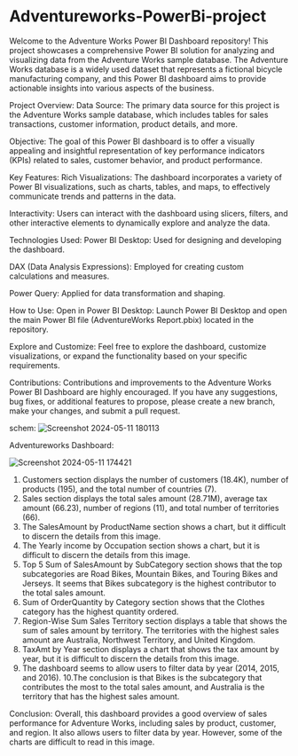 # Adventureworks-PowerBi-project

Welcome to the Adventure Works Power BI Dashboard repository! This project showcases a comprehensive Power BI solution for analyzing and visualizing data from the Adventure Works sample database. The Adventure Works database is a widely used dataset that represents a fictional bicycle manufacturing company, and this Power BI dashboard aims to provide actionable insights into various aspects of the business.

Project Overview:
Data Source: The primary data source for this project is the Adventure Works sample database, which includes tables for sales transactions, customer information, product details, and more.

Objective:
The goal of this Power BI dashboard is to offer a visually appealing and insightful representation of key performance indicators (KPIs) related to sales, customer behavior, and product performance.

Key Features:
Rich Visualizations: The dashboard incorporates a variety of Power BI visualizations, such as charts, tables, and maps, to effectively communicate trends and patterns in the data.

Interactivity: Users can interact with the dashboard using slicers, filters, and other interactive elements to dynamically explore and analyze the data.

Technologies Used: Power BI Desktop: Used for designing and developing the dashboard.

DAX (Data Analysis Expressions): Employed for creating custom calculations and measures.

Power Query: Applied for data transformation and shaping.

How to Use: Open in Power BI Desktop: Launch Power BI Desktop and open the main Power BI file (AdventureWorks Report.pbix) located in the repository.

Explore and Customize: Feel free to explore the dashboard, customize visualizations, or expand the functionality based on your specific requirements.

Contributions: Contributions and improvements to the Adventure Works Power BI Dashboard are highly encouraged. If you have any suggestions, bug fixes, or additional features to propose, please create a new branch, make your changes, and submit a pull request.

schem:
![Screenshot 2024-05-11 180113](https://github.com/Bhavani876/Adventureworks-PowerBi-project/assets/122962752/3acac179-0403-4c71-89ec-4740205c1cb6)



Adventureworks Dashboard:

![Screenshot 2024-05-11 174421](https://github.com/Bhavani876/Adventureworks-PowerBi-project/assets/122962752/15e461ce-ba4e-4fc9-b4d0-3b7ac0c8ac48)


1. Customers section displays the number of customers (18.4K), number of products (195), and the total number of countries (7).
2. Sales section displays the total sales amount (28.71M), average tax amount (66.23), number of regions (11), and total number of territories (66).
3. The SalesAmount by ProductName section shows a chart, but it difficult to discern the details from this image.
4. The Yearly income by Occupation section shows a chart, but it is difficult to discern the details from this image.
5. Top 5 Sum of SalesAmount by SubCategory section shows that the top subcategories are Road Bikes, Mountain Bikes, and Touring Bikes and Jerseys. It seems that Bikes subcategory is the highest contributor to the total sales amount.
6. Sum of OrderQuantity by Category section shows that the Clothes category has the highest quantity ordered.
7. Region-Wise Sum Sales Territory section displays a table that shows the sum of sales amount by territory. The territories with the highest sales amount are Australia, Northwest Territory, and United Kingdom.
8. TaxAmt by Year section displays a chart that shows the tax amount by year, but it is difficult to discern the details from this image.
9. The dashboard seems to allow users to filter data by year (2014, 2015, and 2016).
10.The conclusion is that Bikes is the subcategory that contributes the most to the total sales amount, and Australia is the territory that has the highest sales amount.

Conclusion:
Overall, this dashboard provides a good overview of sales performance for Adventure Works, including sales by product, customer, and region. It also allows users to filter data by year. However, some of the charts are difficult to read in this image.
